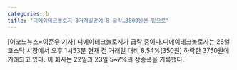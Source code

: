 ```yaml
---
categories: b
title: "디에이테크놀로지 3거래일만에 8 급락…3800원선 밑으로"
---
```

[이코노뉴스=이준우 기자] 디에이테크놀로지가 급락 중이다.디에이테크놀로지는 26일 코스닥 시장에서 오후 1시53분 현재 전 거래일 대비 8.54%(350원) 하락한 3750원에 거래되고 있다. 이 회사는 22일과 23일 5~7%의 상승폭을 기록했다.